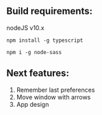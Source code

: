 ## Build requirements:

nodeJS v10.x

`npm install -g typescript`

`npm i -g node-sass`



## **Next features:**
1. Remember last preferences
2. Move window with arrows
3. App design
